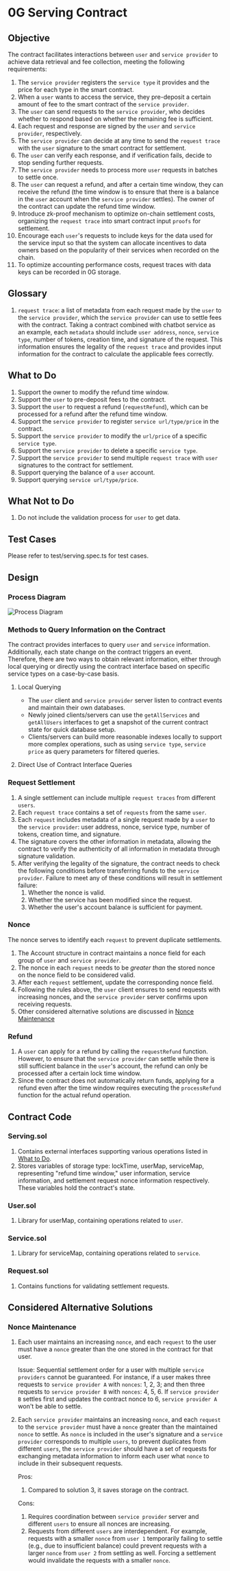 # 0G Serving Contract

## Objective

The contract facilitates interactions between `user` and `service provider` to achieve data retrieval and fee collection, meeting the following requirements:

1. The `service provider` registers the `service type` it provides and the price for each type in the smart contract.
2. When a `user` wants to access the service, they pre-deposit a certain amount of fee to the smart contract of the `service provider`.
3. The `user` can send requests to the `service provider`, who decides whether to respond based on whether the remaining fee is sufficient.
4. Each request and response are signed by the `user` and `service provider`, respectively.
5. The `service provider` can decide at any time to send the `request trace` with the `user` signature to the smart contract for settlement.
6. The `user` can verify each response, and if verification fails, decide to stop sending further requests.
7. The `service provider` needs to process more `user` requests in batches to settle once.
8. The `user` can request a refund, and after a certain time window, they can receive the refund (the time window is to ensure that there is a balance in the `user` account when the `service provider` settles). The owner of the contract can update the refund time window.
9. Introduce zk-proof mechanism to optimize on-chain settlement costs, organizing the `request trace` into smart contract input `proofs` for settlement.
10. Encourage each `user`'s requests to include keys for the data used for the service input so that the system can allocate incentives to data owners based on the popularity of their services when recorded on the chain.
11. To optimize accounting performance costs, request traces with data keys can be recorded in 0G storage.

## Glossary

1. `request trace`: a list of metadata from each request made by the `user` to the `service provider`, which the `service provider` can use to settle fees with the contract. Taking a contract combined with chatbot service as an example, each `metadata` should include `user address`, `nonce`, `service type`, number of tokens, creation time, and signature of the request. This information ensures the legality of the `request trace` and provides input information for the contract to calculate the applicable fees correctly.

## What to Do

1. Support the owner to modify the refund time window.
2. Support the `user` to pre-deposit fees to the contract.
3. Support the `user` to request a refund (`requestRefund`), which can be processed for a refund after the refund time window.
4. Support the `service provider` to register `service url/type/price` in the contract.
5. Support the `service provider` to modify the `url/price` of a specific `service type`.
6. Support the `service provider` to delete a specific `service type`.
7. Support the `service provider` to send multiple `request trace` with `user` signatures to the contract for settlement.
8. Support querying the balance of a `user` account.
9. Support querying `service url/type/price`.

## What Not to Do

1. Do not include the validation process for `user` to get data.

## Test Cases

Please refer to test/serving.spec.ts for test cases.

## Design

### Process Diagram

![Process Diagram](image/zg-serving.png)

### Methods to Query Information on the Contract

The contract provides interfaces to query `user` and `service` information. Additionally, each state change on the contract triggers an event. Therefore, there are two ways to obtain relevant information, either through local querying or directly using the contract interface based on specific service types on a case-by-case basis.

1. Local Querying

    - The `user` client and `service provider` server listen to contract events and maintain their own databases.
    - Newly joined clients/servers can use the `getAllServices` and `getAllUsers` interfaces to get a snapshot of the current contract state for quick database setup.
    - Clients/servers can build more reasonable indexes locally to support more complex operations, such as using `service type`, `service price` as query parameters for filtered queries.

2. Direct Use of Contract Interface Queries

### Request Settlement

1. A single settlement can include multiple `request traces` from different `users`.
2. Each `request trace` contains a set of `requests` from the same `user`.
3. Each `request` includes metadata of a single request made by a `user` to the `service provider`: user address, nonce, service type, number of tokens, creation time, and signature.
4. The signature covers the other information in metadata, allowing the contract to verify the authenticity of all information in metadata through signature validation.
5. After verifying the legality of the signature, the contract needs to check the following conditions before transferring funds to the `service provider`. Failure to meet any of these conditions will result in settlement failure:
    1. Whether the nonce is valid.
    2. Whether the service has been modified since the request.
    3. Whether the user's account balance is sufficient for payment.

### Nonce

The nonce serves to identify each `request` to prevent duplicate settlements.

1. The Account structure in contract maintains a nonce field for each group of `user` and `service provider`.
2. The nonce in each `request` needs to be _greater than_ the stored nonce on the nonce field to be considered valid.
3. After each `request` settlement, update the corresponding nonce field.
4. Following the rules above, the `user` client ensures to send requests with increasing nonces, and the `service provider` server confirms upon receiving requests.
5. Other considered alternative solutions are discussed in [Nonce Maintenance](#nonce-maintenance)

### Refund

1. A `user` can apply for a refund by calling the `requestRefund` function. However, to ensure that the `service provider` can settle while there is still sufficient balance in the `user`'s account, the refund can only be processed after a certain lock time window.
2. Since the contract does not automatically return funds, applying for a refund even after the time window requires executing the `processRefund` function for the actual refund operation.

## Contract Code

### Serving.sol

1. Contains external interfaces supporting various operations listed in [What to Do](#what-to-do).
2. Stores variables of storage type: lockTime, userMap, serviceMap, representing "refund time window," user information, service information, and settlement request nonce information respectively. These variables hold the contract's state.

### User.sol

1. Library for userMap, containing operations related to `user`.

### Service.sol

1. Library for serviceMap, containing operations related to `service`.

### Request.sol

1. Contains functions for validating settlement requests.

## Considered Alternative Solutions

### Nonce Maintenance

1. Each user maintains an increasing `nonce`, and each `request` to the user must have a `nonce` greater than the one stored in the contract for that user.

    Issue: Sequential settlement order for a user with multiple `service providers` cannot be guaranteed. For instance, if a user makes three requests to `service provider A` with `nonces`: 1, 2, 3; and then three requests to `service provider B` with `nonces`: 4, 5, 6. If `service provider B` settles first and updates the contract nonce to 6, `service provider A` won't be able to settle.

2. Each `service provider` maintains an increasing `nonce`, and each `request` to the `service provider` must have a `nonce` greater than the maintained `nonce` to settle. As `nonce` is included in the user's signature and a `service provider` corresponds to multiple `users`, to prevent duplicates from different `users`, the `service provider` should have a set of requests for exchanging metadata information to inform each user what `nonce` to include in their subsequent requests.

    Pros:

    1. Compared to solution 3, it saves storage on the contract.

    Cons:

    1. Requires coordination between `service provider` server and different `users` to ensure all nonces are increasing.
    2. Requests from different `users` are interdependent. For example, requests with a smaller `nonce` from `user 1` temporarily failing to settle (e.g., due to insufficient balance) could prevent requests with a larger `nonce` from `user 2` from settling as well. Forcing a settlement would invalidate the requests with a smaller `nonce`.
